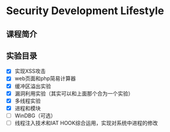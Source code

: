 # Security Development Lifestyle

## 课程简介

## 实验目录

* [x] 实现XSS攻击
* [x] web页面和php简易计算器
* [x] 缓冲区溢出实验
* [x] 漏洞利用实验（其实可以和上面那个合为一个实验）
* [x] 多线程实验 
* [x] 进程和模块
* [ ] WinDBG（可选）
* [ ] 线程注入技术和IAT HOOK综合运用，实现对系统中进程的修改
